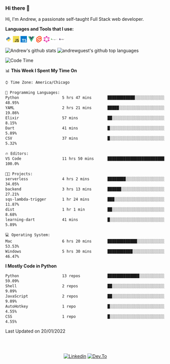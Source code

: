 ### Hi there 👋

Hi, I'm Andrew, a passionate self-taught Full Stack web developer.

**Languages and Tools that I use:**  

<code><img height="20" src="https://raw.githubusercontent.com/github/explore/80688e429a7d4ef2fca1e82350fe8e3517d3494d/topics/python/python.png"></code>
<code><img height="20" src="https://raw.githubusercontent.com/github/explore/80688e429a7d4ef2fca1e82350fe8e3517d3494d/topics/javascript/javascript.png"></code>
<code><img height="20" src="https://raw.githubusercontent.com/github/explore/80688e429a7d4ef2fca1e82350fe8e3517d3494d/topics/typescript/typescript.png"></code>
<code><img height="20" src="https://raw.githubusercontent.com/github/explore/80688e429a7d4ef2fca1e82350fe8e3517d3494d/topics/vue/vue.png"></code>
<code><img height="20" src="https://raw.githubusercontent.com/github/explore/42198dc9113595ddd22cc12771bb719c8cf08b67/topics/svelte/svelte.png"></code>
<code><img height="20" src="https://raw.githubusercontent.com/github/explore/5c058a388828bb5fde0bcafd4bc867b5bb3f26f3/topics/graphql/graphql.png"></code>
<code><img height="20" src="https://raw.githubusercontent.com/github/explore/80688e429a7d4ef2fca1e82350fe8e3517d3494d/topics/mongodb/mongodb.png"></code>
<code><img height="20" src="https://raw.githubusercontent.com/github/explore/d106aa3f6fa091ab80ab5c8cf0d931baff3caaea/topics/elixir/elixir.png"></code>

![Andrew's github stats](https://github-readme-stats.vercel.app/api?username=andrewguest&show_icons=true&theme=vue-dark&count_private=true)
<img height="180em" src="https://github-readme-stats.vercel.app/api/top-langs/?username=andrewguest&theme=vue-dark&layout=compact" alt="andrewguest's github top languages" />

<!--START_SECTION:waka-->
![Code Time](http://img.shields.io/badge/Code%20Time-927%20hrs%2047%20mins-blue)

📊 **This Week I Spent My Time On** 

```text
⌚︎ Time Zone: America/Chicago

💬 Programming Languages: 
Python                   5 hrs 47 mins       ████████████░░░░░░░░░░░░░   48.95% 
YAML                     2 hrs 21 mins       █████░░░░░░░░░░░░░░░░░░░░   19.86% 
Elixir                   57 mins             ██░░░░░░░░░░░░░░░░░░░░░░░   8.15% 
Dart                     41 mins             █░░░░░░░░░░░░░░░░░░░░░░░░   5.89% 
CSV                      37 mins             █░░░░░░░░░░░░░░░░░░░░░░░░   5.32%

🔥 Editors: 
VS Code                  11 hrs 50 mins      █████████████████████████   100.0%

🐱‍💻 Projects: 
serverless               4 hrs 2 mins        ████████░░░░░░░░░░░░░░░░░   34.05% 
backend                  3 hrs 13 mins       ██████░░░░░░░░░░░░░░░░░░░   27.21% 
sqs-lambda-trigger       1 hr 24 mins        ███░░░░░░░░░░░░░░░░░░░░░░   11.87% 
dist                     1 hr 1 min          ██░░░░░░░░░░░░░░░░░░░░░░░   8.68% 
learning-dart            41 mins             █░░░░░░░░░░░░░░░░░░░░░░░░   5.89%

💻 Operating System: 
Mac                      6 hrs 20 mins       █████████████░░░░░░░░░░░░   53.53% 
Windows                  5 hrs 30 mins       ███████████░░░░░░░░░░░░░░   46.47%

```

**I Mostly Code in Python** 

```text
Python                   13 repos            ██████████████░░░░░░░░░░░   59.09% 
Shell                    2 repos             ██░░░░░░░░░░░░░░░░░░░░░░░   9.09% 
JavaScript               2 repos             ██░░░░░░░░░░░░░░░░░░░░░░░   9.09% 
AutoHotkey               1 repo              █░░░░░░░░░░░░░░░░░░░░░░░░   4.55% 
CSS                      1 repo              █░░░░░░░░░░░░░░░░░░░░░░░░   4.55%

```



 Last Updated on 20/01/2022
<!--END_SECTION:waka-->

<br><br>
<p align="center">
   <a href="https://www.linkedin.com/in/andrew-guest-a891759a" target="_blank"><img src="https://img.shields.io/badge/LinkedIn-0077B5?style=for-the-badge&logo=linkedin&logoColor=white" alt="Linkedin"></a>
  <a href="https://dev.to/aguest" target="_blank"><img src="https://img.shields.io/badge/Dev.to-0A0A0A?style=for-the-badge&logo=dev%2Eto&logoColor=white" alt="Dev.To"></a>
</p>
